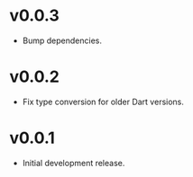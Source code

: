 # v0.0.3

- Bump dependencies.

# v0.0.2

- Fix type conversion for older Dart versions.

# v0.0.1

- Initial development release.
